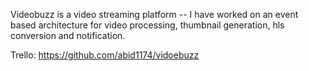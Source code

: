 Videobuzz is a video streaming platform 
-- I have worked on an event based architecture for video processing, thumbnail generation, hls conversion and notification.


Trello: https://github.com/abid1174/vidoebuzz
